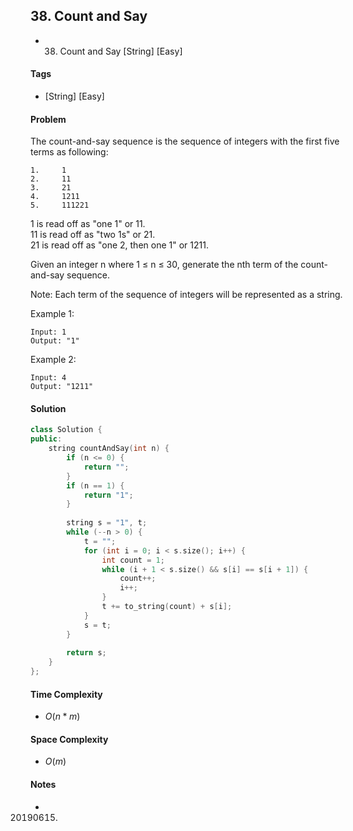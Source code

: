## 38. Count and Say
- 38. Count and Say [String] [Easy]

#### Tags
- [String] [Easy]

#### Problem
The count-and-say sequence is the sequence of integers with the first five terms as following:

    1.     1
    2.     11
    3.     21
    4.     1211
    5.     111221

1 is read off as "one 1" or 11.  
11 is read off as "two 1s" or 21.  
21 is read off as "one 2, then one 1" or 1211.

Given an integer n where 1 ≤ n ≤ 30, generate the nth term of the count-and-say sequence.

Note: Each term of the sequence of integers will be represented as a string.

Example 1:

    Input: 1
    Output: "1"

Example 2:

    Input: 4
    Output: "1211"

#### Solution
``` C++
class Solution {
public:
    string countAndSay(int n) {
        if (n <= 0) {
            return "";
        }
        if (n == 1) {
            return "1";
        }
        
        string s = "1", t;
        while (--n > 0) {
            t = "";
            for (int i = 0; i < s.size(); i++) {
                int count = 1;
                while (i + 1 < s.size() && s[i] == s[i + 1]) {
                    count++;
                    i++;
                }
                t += to_string(count) + s[i];
            }
            s = t;
        }
        
        return s;
    }
};
```

#### Time Complexity
- $O(n*m)$

#### Space Complexity
- $O(m)$

#### Notes
- 20190615.
